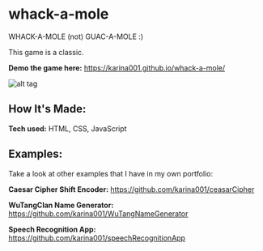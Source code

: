 # whack-a-mole
WHACK-A-MOLE (not) GUAC-A-MOLE :)

This game is a classic.

**Demo the game here:** https://karina001.github.io/whack-a-mole/

![alt tag](https://github.com/karina001/whack-a-mole/blob/master/mole.png)

## How It's Made:

**Tech used:** HTML, CSS, JavaScript

## Examples:
Take a look at other examples that I have in my own portfolio:

**Caesar Cipher Shift Encoder:** https://github.com/karina001/ceasarCipher

**WuTangClan Name Generator:** https://github.com/karina001/WuTangNameGenerator

**Speech Recognition App:** https://github.com/karina001/speechRecognitionApp
